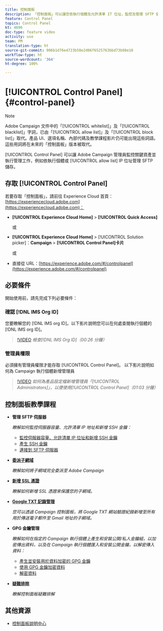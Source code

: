 ```yaml
---
title: 控制面板
description: 「控制面板」可以讓您依執行個體及允許清單 IT 位址，監控及管理 SFTP 儲存。
feature: Control Panel
topics: Control Panel
kt: 4696
doc-type: feature video
activity: use
team: PM
translation-type: ht
source-git-commit: 906b1d76e4723b50e2d06f6525763bbd73b98e10
workflow-type: ht
source-wordcount: '364'
ht-degree: 100%

---
```



# [!UICONTROL Control Panel] {#control-panel}

>[!NOTE]
>
>Adobe Campaign 文件中的「[!UICONTROL whitelist]」及「[!UICONTROL blacklist]」字詞，已由「[!UICONTROL allow list]」及「[!UICONTROL block list]」取代。產品 UI、選項名稱、內部代碼及教學課程影片仍可能出現這些詞語。這些用詞將在未來的「控制面板」版本被取代。

[!UICONTROL Control Panel] 可以讓 Adobe Campaign 管理員監控關鍵資產並執行管理工作，例如依執行個體或 [!UICONTROL allow list] IP 位址管理 SFTP 儲存。

## 存取 [!UICONTROL Control Panel]

若要存取「控制面板」，請前往 Experience Cloud 首頁：[https://experiencecloud.adobe.com](https://experiencecloud.adobe.com)：

* **[!UICONTROL Experience Cloud Home]** > **[!UICONTROL Quick Access]**

   或
* **[!UICONTROL Experience Cloud Home]**  > [!UICONTROL Solution picker]：**Campaign** > **[!UICONTROL Control Panel]卡片**

   或

* 直接從 URL：[https://experience.adobe.com/#/controlpanel](https://experience.adobe.com/#/controlpanel)

## 必要條件

開始使用前，請先完成下列必要條件：

### 確認 [!DNL IMS Org ID]

您要瞭解您的 [!DNL IMS org ID]。以下影片說明您可以在何處查閱執行個體的 [!DNL IMS org ID]。

>[!VIDEO](https://video.tv.adobe.com/v/27183?quality=12&captions=chi_hant)
*檢查[!DNL IMS Org ID]（00:26 分鐘）*

### 管理員權限

必須擁有管理員權限才能存取 [!UICONTROL Control Panel]。
以下影片說明如何為 Campaign 執行個體新增管理員

>[!VIDEO](https://video.tv.adobe.com/v/27147?quality=12&captions=chi_hant)
*如何為產品設定檔新增管理員「[!UICONTROL Administrators]」，以便使用[!UICONTROL Control Panel]（01:03 分鐘）*

## 控制面板教學課程

* **管理 SFTP 伺服器**

   *瞭解如何監控伺服器容量、允許清單 IP 地址和新增 SSH 金鑰：*

   * [監控伺服器容量、允許清單 IP 位址和新增 SSH 金鑰](/help/administrating/control-panel/monitoring-server-capacity-allow-listing-adding-ssh-key.md)
   * [產生 SSH 金鑰](/help/administrating/control-panel/generate-ssh-key.md)
   * [連接到 SFTP 伺服器](/help/administrating/control-panel/connect-to-sftp-server.md)
* **[委派子網域](/help/administrating/control-panel/subdomain-delegation.md)**

   *瞭解如何將子網域完全委派至 Adobe Campaign*
* **[新增 SSL 憑證](/help/administrating/control-panel/adding-ssl-certificates.md)**

   *瞭解如何新增 SSL 憑證來保護您的子網域。*

* **[Google TXT 記錄管理](/help/administrating/control-panel/google-txt-record-management.md)**

   *您可以透過 Campaign 控制面板，將 Google TXT 網站驗證紀錄新增至所有用於傳送電子郵件至 Gmail 地址的子網域。*

* **GPG 金鑰管理**

   *瞭解如何在指定的 Campaign 執行個體上產生和安裝公開/私人金鑰組，以加密傳出資料，以及在 Campaign 執行個體匯入和安裝公開金鑰，以解密傳入資料：*

   * [產生並安裝用於資料加密的 GPG 金鑰](./gpg-key-management/generating-and-installing-gpg-keys-for-data-encryption.md)
   * [使用 GPG 金鑰加密資料](./gpg-key-management/using-a-gpg-key-to-encrypt-data.md)
   * [解密資料](./gpg-key-management/decrypting-data.md)

* **[疑難排除](/help/administrating/control-panel/trouble-shooting.md)**

   *瞭解控制面板疑難排解*

## 其他資源

* [控制面板說明中心](https://docs.adobe.com/content/help/zh-Hant/control-panel/using/control-panel-home.html)

